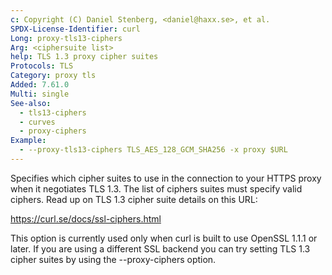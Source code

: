 ```yaml
---
c: Copyright (C) Daniel Stenberg, <daniel@haxx.se>, et al.
SPDX-License-Identifier: curl
Long: proxy-tls13-ciphers
Arg: <ciphersuite list>
help: TLS 1.3 proxy cipher suites
Protocols: TLS
Category: proxy tls
Added: 7.61.0
Multi: single
See-also:
  - tls13-ciphers
  - curves
  - proxy-ciphers
Example:
  - --proxy-tls13-ciphers TLS_AES_128_GCM_SHA256 -x proxy $URL
---
```


Specifies which cipher suites to use in the connection to your HTTPS proxy
when it negotiates TLS 1.3. The list of ciphers suites must specify valid
ciphers. Read up on TLS 1.3 cipher suite details on this URL:

https://curl.se/docs/ssl-ciphers.html

This option is currently used only when curl is built to use OpenSSL 1.1.1 or
later. If you are using a different SSL backend you can try setting TLS 1.3
cipher suites by using the --proxy-ciphers option.
